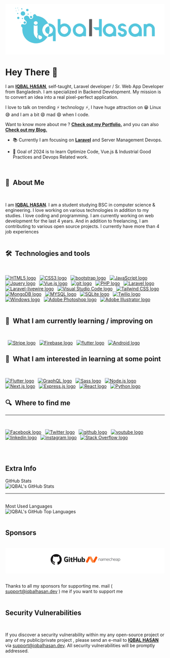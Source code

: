 <a href="https://iqbalhasan.dev" traget="_blank">
<center><span style="background:white;" >
<img title="iqbalhasan.dev" src="image/logo.png" alt="IQBAL HASAN"  style="background:white;"  >
</span>

<!-- ![views](https://api.iqbalhasan.dev/api/visitor/count-and-svg) -->

</center>
</a>

# Hey There 👋

I am [**IQBAL HASAN**](https://iqbalhasan.dev), self-taught,
Laravel developer / Sr. Web App Developer from Bangladesh. I am specialized in Backend Development. My mission is to convert an idea into a real pixel-perfect application.

I love to talk on trending ⚡ technology ⚡, I have huge attraction on 😁 Linux 😅 and I am a bit 😄 mad 😄 when I code.

Want to know more about me ? [**Check out my Portfolio.**](https://iqbalhasan.dev) and you can also [**Check out my Blog.**](https://iqbalhasan.com)

- 📚 Currently I am focusing on [**Laravel**](https://laravel.com) and Server Management Devops.

- 🎯 Goal of 2024 is to learn Optimize Code, Vue.js & Industrial Good Practices and Devops Related work.

<br/>

## 🤔  About Me

<br>

I am [**IQBAL HASAN**](https://iqbalhasan.dev). I am a student studying BSC in computer science & engineering. I love working on various technologies in addition to my studies. I love coding and programming. I am currently working on web development for the last 4 years. And in addition to freelancing, I am contributing to various open source projects. I currently have more than 4 job experiences
<br/>
<br/>

## 🛠  Technologies and tools

<br>
<a name="learning-now"></a>

[<img src="https://img.shields.io/badge/HTML5-282C34?logo=html5&logoColor=E34F26" alt="HTML5 logo" title="HTML5" height="25" />][tech_tools_anchor]
&nbsp;
[<img src="https://img.shields.io/badge/CSS3-282C34?logo=css3&logoColor=1572B6" alt="CSS3 logo" title="CSS3" height="25" />][tech_tools_anchor]
&nbsp;
[<img src="https://img.shields.io/badge/Botstrap-282C34?logo=bootstrap&logoColor=6F0FF4" alt="bootstrap logo" title="Bootstrap" height="25" />][tech_tools_anchor]
&nbsp;
[<img src="https://img.shields.io/badge/JavaScript-282C34?logo=javascript&logoColor=F7DF1E" alt="JavaScript logo" title="JavaScript" height="25" />][tech_tools_anchor]
&nbsp;
[<img src="https://img.shields.io/badge/Jquery-282C34?logo=jquery&logoColor=11548A" alt="Jquery logo" title="Jquery" height="25" />][tech_tools_anchor]
&nbsp;
[<img src="https://img.shields.io/badge/Vue.js-282C34?logo=vue.js&logoColor=61DAFB" alt="Vue.js logo" title="Vue.js" height="25" />][tech_tools_anchor]
&nbsp;
[<img src="https://img.shields.io/badge/git-282C34?logo=git&logoColor=F05032" alt="git logo" title="git" height="25" />][tech_tools_anchor]
&nbsp;
[<img src="https://img.shields.io/badge/PHP-282C34?logo=php&logoColor=5F649F" alt="PHP logo" title="PHP" height="25" />][tech_tools_anchor]
&nbsp;
[<img src="https://img.shields.io/badge/Laravel-282C34?logo=laravel&logoColor=C43129" alt="Laravel logo" title="Laravel" height="25" />][tech_tools_anchor]
&nbsp;
[<img src="https://img.shields.io/badge/Laravel-livewire-282C34?logo=laravel-livewire&logoColor=764ABC" alt="Laravel-livewire logo" title="Laravel-livewire" height="25" />][tech_tools_anchor]
&nbsp;
[<img src="https://img.shields.io/badge/VS Code-282C34?logo=visual-studio-code&logoColor=007ACC" alt="Visual Studio Code logo" title="Visual Studio Code" height="25" />][tech_tools_anchor]
&nbsp;
[<img src="https://img.shields.io/badge/Tailwind%20CSS-282C34?logo=tailwind-css&logoColor=38B2AC" alt="Tailwind CSS logo" title="Tailwind CSS" height="25" />][tech_tools_anchor]
&nbsp;
[<img src="https://img.shields.io/badge/MongoDB-282C34?logo=mongodb&logoColor=47A248" alt="MongoDB logo" title="MongoDB" height="25" />][tech_tools_anchor]
&nbsp;
[<img src="https://img.shields.io/badge/MYSQL-282C34?logo=mysql&logoColor=FFBA66" alt="MYSQL logo" title="MYSQL" height="25" />][tech_tools_anchor]
&nbsp;
[<img src="https://img.shields.io/badge/SQLite-282C34?logo=sqlite&logoColor=1887CD" alt="SQLite logo" title="SQLite" height="25" />][tech_tools_anchor]
&nbsp;
[<img src="https://img.shields.io/badge/Twilio-282C34?logo=twilio&logoColor=E52C42" alt="Twilio logo" title="Twilio" height="25" />][tech_tools_anchor]
&nbsp;
[<img src="https://img.shields.io/badge/Windows-282C34?logo=windows&logoColor=046FC9" alt="Windows logo" title="Windows" height="25" />][tech_tools_anchor]
&nbsp;
[<img src="https://img.shields.io/badge/Adobe Photoshop-282C34?logo=adobe-photoshop&logoColor=37AAFF" alt="Adobe Photoshop logo" title="Adobe Photoshop" height="25" />][tech_tools_anchor]
&nbsp;
[<img src="https://img.shields.io/badge/Adobe Illustrator-282C34?logo=adobe-illustrator&logoColor=#FC9803" alt="Adobe Illustrator logo" title="Adobe Illustrator" height="25" />][tech_tools_anchor]
&nbsp;
<br/>
<br/>
<a name="learning-next"></a>

## 📖  What I am currently learning / improving on

<br>

&nbsp;
[<img src="https://img.shields.io/badge/Stripe-282C34?logo=Stripe&logoColor=564FD0" alt="Stripe logo" title="Stripe" height="25" />][learning_now_anchor]
&nbsp;
[<img src="https://img.shields.io/badge/Firebase-282C34?logo=firebase&logoColor=FFCA28" alt="Firebase logo" title="Firebase" height="25" />][learning_now_anchor]
&nbsp;
[<img src="https://img.shields.io/badge/Flutter-282C34?logo=flutter&logoColor=02569B" alt="flutter logo" title="flutter" height="25" />][learning_next_anchor]
&nbsp;
[<img src="https://img.shields.io/badge/Android-282C34?logo=Android&logoColor=3BD982" alt="Android logo" title="Android" height="25" />][learning_next_anchor]
&nbsp;

## 👾  What I am interested in learning at some point

<br>

[<img src="https://img.shields.io/badge/Flutter-282C34?logo=flutter&logoColor=02569B" alt="Flutter logo" title="Flutter" height="25" />][learning_next_anchor]
&nbsp;
[<img src="https://img.shields.io/badge/GraphQL-282C34?logo=graphql&logoColor=E10098" alt="GraphQL logo" title="GraphQL" height="25" />][learning_next_anchor]
&nbsp;
[<img src="https://img.shields.io/badge/Sass-282C34?logo=sass&logoColor=CC6699" alt="Sass logo" title="Sass" height="25" />][learning_next_anchor]
&nbsp;
[<img src="https://img.shields.io/badge/Node.js-282C34?logo=node.js&logoColor=339933" alt="Node.js logo" title="Node.js" height="25" />][learning_next_anchor]
&nbsp;
[<img src="https://img.shields.io/badge/Next.js-282C34?logo=next.js&logoColor=FFFFFF" alt="Next.js logo" title="Next.js" height="25" />][learning_next_anchor]
&nbsp;
[<img src="https://img.shields.io/badge/Express-282C34?logo=express&logoColor=FFFFFF" alt="Express.js logo" title="Express.js" height="25" />][learning_next_anchor]
&nbsp;
[<img src="https://img.shields.io/badge/React-282C34?logo=React&logoColor=64DEFB" alt="React logo" title="React" height="25" />][learning_next_anchor]
&nbsp;
[<img src="https://img.shields.io/badge/Python-282C34?logo=python&logoColor=3A789D" alt="Python logo" title="Python" height="25" />][learning_next_anchor]
&nbsp;

## 🔍  Where to find me

<hr/>
<br>

[<img src="https://img.shields.io/badge/@iqbalhasan.dev-282C34?logo=facebook" alt="Facebook logo" title="Facebook" height="25" />](https://facebook.com/iqbalhasan.dev)
&nbsp;
[<img src="https://img.shields.io/badge/@iqbalhasandev-282C34?logo=Twitter" alt="Twitter logo" title="Twitter" height="25" />](https://twitter.com/iqbalhasandev)
&nbsp;
[<img src="https://img.shields.io/badge/@iqbalhasandev-282C34?logo=github" alt="github logo" title="Github" height="25" />](https://github.com/iqbalhasandev)
&nbsp;
[<img src="https://img.shields.io/badge/@iqbalhasandev-282C34?logo=youtube&logoColor=FA0000" alt="youtube logo" title="Youtube" height="25" />](https://www.youtube.com/channel/UC_cRoDLSVHe2nvJb6pjyF6A)
&nbsp;
[<img src="https://img.shields.io/badge/@iqbalhasandev-282C34?logo=linkedin" alt="linkedin logo" title="Linkedin" height="25" />](https://twitter.com/iqbalhasandev)
&nbsp;
[<img src="https://img.shields.io/badge/@iqbalhasan.dev-282C34?logo=instagram" alt="instagram logo" title="Instagram" height="25" />](https://www.instagram.com/iqbalhasan.dev)
&nbsp;
[<img src="https://img.shields.io/badge/Stack%20Overflow-282C34?logo=stackoverflow&logoColor=FE7A16" alt="Stack Overflow logo" title="Stack Overflow" height="25" />](https://meta.stackexchange.com/users/1302563/iqbal-hasan)
&nbsp;

[tech_tools_anchor]: #iqbalhasandev--
[learning_now_anchor]: #learning-now
[learning_next_anchor]: #learning-next

<br/>
<br/>

## Extra Info

  <summary>GitHub Stats</summary>

  <img  alt="IQBAL's GitHub Stats" src="https://github-readme-stats.vercel.app/api?username=iqbalhasandev&show_icons=true&hide_border=true" />

</br>
<hr/>
</br>
  <summary>Most Used Languages</summary>
<img  alt="IQBAL's GitHub Top Languages" src="https://github-readme-stats.vercel.app/api/top-langs/?username=iqbalhasandev" />
</br>
</br>

## Sponsors

<br>
<center><span style="background:white;display:block;padding:15px;text-align:center" >
 <a href="https://iqbalhasan.dev" traget="_blank" >
  <img title="" src="image/Sponsors.PNG" alt="Sponsors" style="background:white;">
 </a>
</span></center>
<br>

Thanks to all my sponsors for supporting me. mail ( [support@iqbalhasan.dev](mailto:support@iqbalhasan.dev) ) me if you want to support me
<br>
<br>

## Security Vulnerabilities

<br>

If you discover a security vulnerability within my any open-source project or any of my public/private project , please send an e-mail to [**IQBAL HASAN**](https://iqbalhasan.dev) via [support@iqbalhasan.dev](mailto:support@iqbalhasan.dev). All security vulnerabilities will be promptly addressed.

